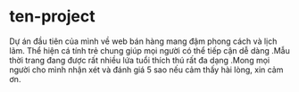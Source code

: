 # ten-project
Dự án đầu tiên của mình về web bán hàng mang đậm phong cách và lịch lãm. Thể hiện cá tính trẻ chung giúp mọi người có thể tiếp cận dễ dàng .Mẫu thời trang đang được rất nhiều lứa tuổi thích thú rất đa dạng .Mong mọi người cho mình nhận xét và đánh giá 5 sao nếu cảm thấy hài lòng, xin cảm ơn.
